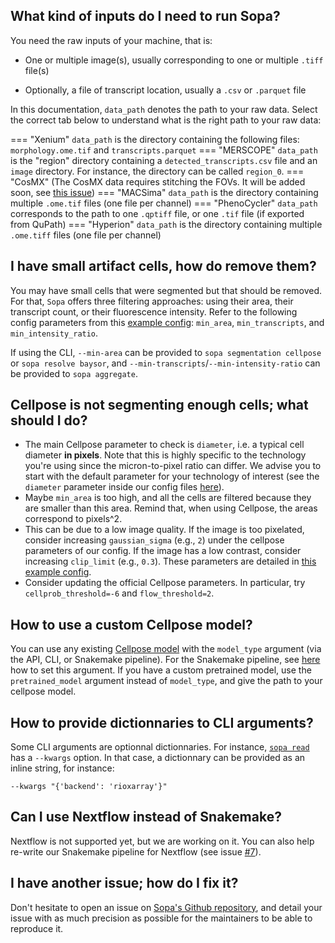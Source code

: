 ## What kind of inputs do I need to run Sopa?

You need the raw inputs of your machine, that is:

- One or multiple image(s), usually corresponding to one or multiple `.tiff` file(s)

- Optionally, a file of transcript location, usually a `.csv` or `.parquet` file

In this documentation, `data_path` denotes the path to your raw data. Select the correct tab below to understand what is the right path to your raw data:

=== "Xenium"
    `data_path` is the directory containing the following files: `morphology.ome.tif` and `transcripts.parquet`
=== "MERSCOPE"
    `data_path` is the "region" directory containing a `detected_transcripts.csv` file and an `image` directory. For instance, the directory can be called `region_0`.
=== "CosMX"
    (The CosMX data requires stitching the FOVs. It will be added soon, see [this issue](https://github.com/gustaveroussy/sopa/issues/5))
=== "MACSima"
    `data_path` is the directory containing multiple `.ome.tif` files (one file per channel)
=== "PhenoCycler"
    `data_path` corresponds to the path to one `.qptiff` file, or one `.tif` file (if exported from QuPath)
=== "Hyperion"
    `data_path` is the directory containing multiple `.ome.tiff` files (one file per channel)

## I have small artifact cells, how do remove them?

You may have small cells that were segmented but that should be removed. For that, `Sopa` offers three filtering approaches: using their area, their transcript count, or their fluorescence intensity. Refer to the following config parameters from this [example config](https://github.com/gustaveroussy/sopa/blob/master/workflow/config/example_commented.yaml): `min_area`, `min_transcripts`, and `min_intensity_ratio`.

If using the CLI, `--min-area` can be provided to `sopa segmentation cellpose` or `sopa resolve baysor`, and `--min-transcripts`/`--min-intensity-ratio` can be provided to `sopa aggregate`.

## Cellpose is not segmenting enough cells; what should I do?

- The main Cellpose parameter to check is `diameter`, i.e. a typical cell diameter **in pixels**. Note that this is highly specific to the technology you're using since the micron-to-pixel ratio can differ. We advise you to start with the default parameter for your technology of interest (see the `diameter` parameter inside our config files [here](https://github.com/gustaveroussy/sopa/tree/master/workflow/config)).
- Maybe `min_area` is too high, and all the cells are filtered because they are smaller than this area. Remind that, when using Cellpose, the areas correspond to pixels^2.
- This can be due to a low image quality. If the image is too pixelated, consider increasing `gaussian_sigma` (e.g., `2`) under the cellpose parameters of our config. If the image has a low contrast, consider increasing `clip_limit` (e.g., `0.3`). These parameters are detailed in [this example config](https://github.com/gustaveroussy/sopa/blob/master/workflow/config/example_commented.yaml).
- Consider updating the official Cellpose parameters. In particular, try `cellprob_threshold=-6` and `flow_threshold=2`.

## How to use a custom Cellpose model?

You can use any existing [Cellpose model](https://cellpose.readthedocs.io/en/latest/models.html) with the `model_type` argument (via the API, CLI, or Snakemake pipeline). For the Snakemake pipeline, see [here](https://github.com/gustaveroussy/sopa/blob/master/workflow/config/example_commented.yaml) how to set this argument.
If you have a custom pretrained model, use the `pretrained_model` argument instead of `model_type`, and give the path to your cellpose model.

## How to provide dictionnaries to CLI arguments?

Some CLI arguments are optionnal dictionnaries. For instance, [`sopa read`](../cli/#sopa-read) has a `--kwargs` option. In that case, a dictionnary can be provided as an inline string, for instance:

`--kwargs "{'backend': 'rioxarray'}"`

## Can I use Nextflow instead of Snakemake?

Nextflow is not supported yet, but we are working on it. You can also help re-write our Snakemake pipeline for Nextflow (see issue [#7](https://github.com/gustaveroussy/sopa/issues/7)).

## I have another issue; how do I fix it?

Don't hesitate to open an issue on [Sopa's Github repository](https://github.com/gustaveroussy/sopa/issues), and detail your issue with as much precision as possible for the maintainers to be able to reproduce it.
